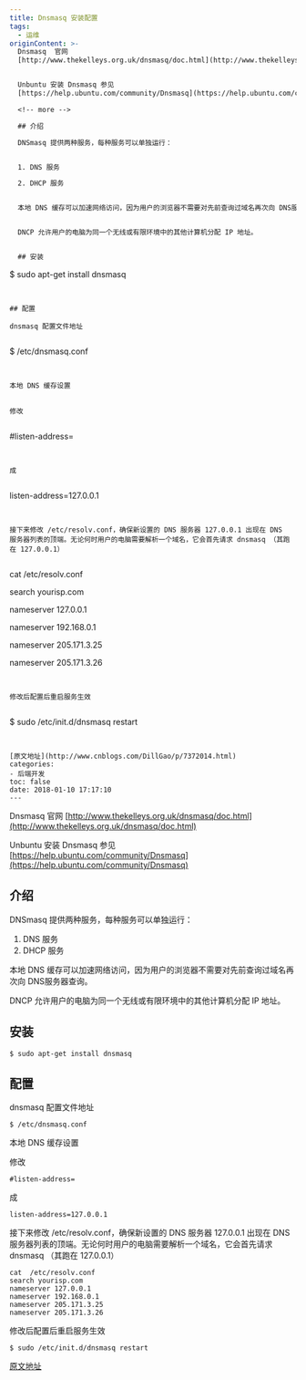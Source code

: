 ```yaml
---
title: Dnsmasq 安装配置
tags:
  - 运维
originContent: >-
  Dnsmasq  官网
  [http://www.thekelleys.org.uk/dnsmasq/doc.html](http://www.thekelleys.org.uk/dnsmasq/doc.html)


  Unbuntu 安装 Dnsmasq 参见
  [https://help.ubuntu.com/community/Dnsmasq](https://help.ubuntu.com/community/Dnsmasq)

  <!-- more -->

  ## 介绍

  DNSmasq 提供两种服务，每种服务可以单独运行：


  1. DNS 服务

  2. DHCP 服务


  本地 DNS 缓存可以加速网络访问，因为用户的浏览器不需要对先前查询过域名再次向 DNS服务器查询。


  DNCP 允许用户的电脑为同一个无线或有限环境中的其他计算机分配 IP 地址。


  ## 安装


  ```

  $ sudo apt-get install dnsmasq 

  ```


  ## 配置

  dnsmasq 配置文件地址


  ```

  $ /etc/dnsmasq.conf

  ```


  本地 DNS 缓存设置


  修改


  ```

  #listen-address=

  ```


  成


  ```

  listen-address=127.0.0.1

  ```


  接下来修改 /etc/resolv.conf，确保新设置的 DNS 服务器 127.0.0.1 出现在 DNS
  服务器列表的顶端。无论何时用户的电脑需要解析一个域名，它会首先请求 dnsmasq （其跑在 127.0.0.1） 


  ```

  cat  /etc/resolv.conf

  search yourisp.com

  nameserver 127.0.0.1

  nameserver 192.168.0.1

  nameserver 205.171.3.25

  nameserver 205.171.3.26

  ```


  修改后配置后重启服务生效


  ```

  $ sudo /etc/init.d/dnsmasq restart

  ```


  [原文地址](http://www.cnblogs.com/DillGao/p/7372014.html)
categories:
  - 后端开发
toc: false
date: 2018-01-10 17:17:10
---
```


Dnsmasq  官网 [http://www.thekelleys.org.uk/dnsmasq/doc.html](http://www.thekelleys.org.uk/dnsmasq/doc.html)

Unbuntu 安装 Dnsmasq 参见 [https://help.ubuntu.com/community/Dnsmasq](https://help.ubuntu.com/community/Dnsmasq)
<!-- more -->
## 介绍
DNSmasq 提供两种服务，每种服务可以单独运行：

1. DNS 服务
2. DHCP 服务

本地 DNS 缓存可以加速网络访问，因为用户的浏览器不需要对先前查询过域名再次向 DNS服务器查询。

DNCP 允许用户的电脑为同一个无线或有限环境中的其他计算机分配 IP 地址。

## 安装

```
$ sudo apt-get install dnsmasq 
```

## 配置
dnsmasq 配置文件地址

```
$ /etc/dnsmasq.conf
```

本地 DNS 缓存设置

修改

```
#listen-address=
```

成

```
listen-address=127.0.0.1
```

接下来修改 /etc/resolv.conf，确保新设置的 DNS 服务器 127.0.0.1 出现在 DNS 服务器列表的顶端。无论何时用户的电脑需要解析一个域名，它会首先请求 dnsmasq （其跑在 127.0.0.1） 

```
cat  /etc/resolv.conf
search yourisp.com
nameserver 127.0.0.1
nameserver 192.168.0.1
nameserver 205.171.3.25
nameserver 205.171.3.26
```

修改后配置后重启服务生效

```
$ sudo /etc/init.d/dnsmasq restart
```

[原文地址](http://www.cnblogs.com/DillGao/p/7372014.html)